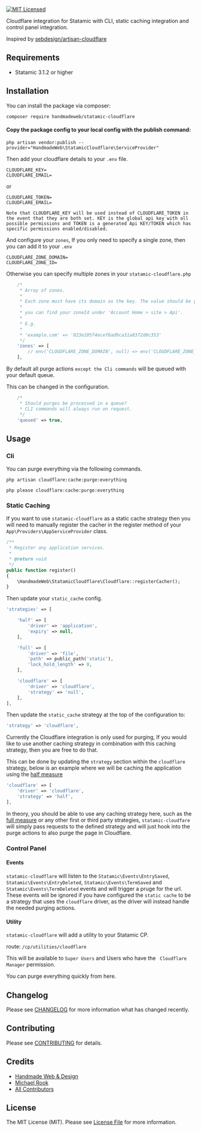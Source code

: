 [![MIT Licensed](https://img.shields.io/badge/license-MIT-blue.svg?style=flat-square)](LICENSE.md)

Cloudflare integration for Statamic with CLI, static caching integration and control panel integration.

Inspired by [sebdesign/artisan-cloudflare](https://github.com/sebdesign/artisan-cloudflare)

## Requirements

* Statamic 3.1.2 or higher

## Installation

You can install the package via composer:

```shell
composer require handmadeweb/statamic-cloudflare
```

#### Copy the package config to your local config with the publish command:

```shell
php artisan vendor:publish --provider="HandmadeWeb\StatamicCloudflare\ServiceProvider"
```

Then add your cloudflare details to your `.env` file.

```env
CLOUDFLARE_KEY=
CLOUDFLARE_EMAIL=
```

or

```env
CLOUDFLARE_TOKEN=
CLOUDFLARE_EMAIL=
```

`Note that CLOUDFLARE_KEY will be used instead of CLOUDFLARE_TOKEN in the event that they are both set.
KEY is the global api key with all possible permissions and TOKEN is a generated Api KEY/TOKEN which has specific permissions enabled/disabled.`

And configure your `zones`, If you only need to specify a single zone, then you can add it to your `.env`

```env
CLOUDFLARE_ZONE_DOMAIN=
CLOUDFLARE_ZONE_ID=
```

Otherwise you can specify multiple zones in your `statamic-cloudflare.php`

```php
    /*
     * Array of zones.
     *
     * Each zone must have its domain as the key. The value should be your zoneId.
     *
     * you can find your zoneId under 'Account Home > site > Api'.
     *
     * E.g.
     *
     * 'example.com' => '023e105f4ecef8ad9ca31a8372d0c353'
     */
    'zones' => [
        // env('CLOUDFLARE_ZONE_DOMAIN', null) => env('CLOUDFLARE_ZONE_ID', null),
    ],
```

By default all purge actions `except the Cli commands` will be queued with your default queue.

This can be changed in the configuration.

```php
    /*
     * Should purges be processed in a queue?
     * CLI commands will always run on request.
     */
    'queued' => true,
```

## Usage

### Cli

You can purge everything via the following commands.

```shell
php artisan cloudflare:cache:purge:everything
```

```shell
php please cloudflare:cache:purge:everything
```

### Static Caching

If you want to use `statamic-cloudflare` as a static cache strategy then you will need to manually register the cacher in the register method of your `App\Providers\AppServiceProvider` class.

```php
/**
 * Register any application services.
 *
 * @return void
 */
public function register()
{
    \HandmadeWeb\StatamicCloudflare\Cloudflare::registerCacher();
}
```

Then update your `static_cache` config.

```php
'strategies' => [

    'half' => [
        'driver' => 'application',
        'expiry' => null,
    ],

    'full' => [
        'driver' => 'file',
        'path' => public_path('static'),
        'lock_hold_length' => 0,
    ],

    'cloudflare' => [
        'driver' => 'cloudflare',
        'strategy' => 'null',
    ],
],
```

Then update the `static_cache` strategy at the top of the configuration to:

```php
'strategy' => 'cloudflare',
```

Currently the Cloudflare integration is only used for purging, If you would like to use another caching strategy in combination with this caching strategy, then you are free to do that.

This can be done by updating the `strategy` section within the `cloudflare` strategy, below is an example where we will be caching the application using the [half measure](https://statamic.dev/static-caching#application-driver)

```php
'cloudflare' => [
    'driver' => 'cloudflare',
    'strategy' => 'half',
],
```

In theory, you should be able to use any caching strategy here, such as the [full measure](https://statamic.dev/static-caching#file-driver) or any other first or third party strategies, `statamic-cloudfare` will simply pass requests to the defined strategy and will just hook into the purge actions to also purge the page in Cloudflare.

### Control Panel

#### Events

`statamic-cloudflare` will listen to the `Statamic\Events\EntrySaved`, `Statamic\Events\EntryDeleted`, `Statamic\Events\TermSaved` and `Statamic\Events\TermDeleted` events and will trigger a pruge for the url.
These events will be ignored if you have configured the `static cache` to be a strategy that uses the `cloudflare` driver, as the driver will instead handle the needed purging actions.

#### Utility

`statamic-cloudflare` will add a utility to your Statamic CP.

route: `/cp/utilities/cloudflare`

This will be available to `Super Users` and Users who have the `
Cloudflare Manager` permission.

You can purge everything quickly from here.

## Changelog

Please see [CHANGELOG](https://statamic.com/addons/handmadeweb/statamic-cloudflare/release-notes) for more information what has changed recently.

## Contributing

Please see [CONTRIBUTING](https://github.com/handmadeweb/statamic-cloudflare/blob/main/CONTRIBUTING.md) for details.

## Credits

- [Handmade Web & Design](https://github.com/handmadeweb)
- [Michael Rook](https://github.com/michaelr0)
- [All Contributors](https://github.com/handmadeweb/statamic-cloudflare/graphs/contributors)

## License

The MIT License (MIT). Please see [License File](https://github.com/handmadeweb/statamic-cloudflare/blob/main/LICENSE.md) for more information.